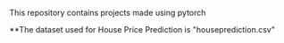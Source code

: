 This repository contains projects made using pytorch


**The dataset used for House Price Prediction is "houseprediction.csv"
